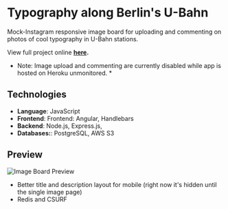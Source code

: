 # Typography along Berlin's U-Bahn

Mock-Instagram responsive image board for uploading and commenting on photos of cool typography in U-Bahn stations.

View full project online **[here](https://u-bahn-typography.herokuapp.com/).**

* Note:  Image upload and commenting are currently disabled while app is hosted on Heroku unmonitored. *

## Technologies
* **Language**: JavaScript
* **Frontend**: Frontend: Angular, Handlebars
* **Backend**: Node.js, Express.js,
* **Databases:**: PostgreSQL, AWS S3

## Preview

![Image Board Preview](https://github.com/kaylarobertson3/image-board/blob/master/image-board-preview.gif
 "Image Board Preview")

<!-- ## Features in progress -->
* Better title and description layout for mobile (right now it's hidden until the single image page)
* Redis and CSURF
